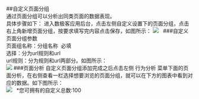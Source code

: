 ##自定义页面分组  
通过页面分组可以分析出同类页面的数据表现。    
具体步骤如下： 进入数极客应用后台，点击左侧自定义设置下的页面分组，点击右上角新增页面分组，按要求填写完内容点击保存，如图所示：
![](http://www.shujike.com/images/h5/yemian.png)   
###自定义页面分组参数  
页面组名称：分组名称   必填  
选择：分为url规则和url  
url规则：分为规则和url两部分。如图所示：  
![](http://www.shujike.com/images/h5/yemian1.png) 
###页面分析 
自定义页面分组添加完成之后点击左侧 行为分析 菜单下面的页面分析，在右侧查看一栏选择想要浏览的页面分组，就可以在下方的图表中看到对应的数据。如下图所示：  
![](http://www.shujike.com/images/h5/yemiantu.png)  
*您可拥有的自定义总数:100  
